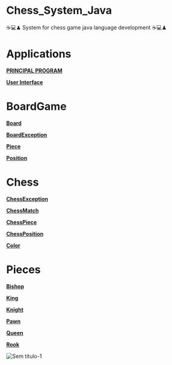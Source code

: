 # Chess_System_Java #
 ☕💻♟ System for chess game java language development  ☕💻♟
 
 # Applications #
 
 **[ PRINCIPAL PROGRAM ](https://github.com/joomoraes/Chess_System_Java/blob/master/src/application/Program.java)**
 
 **[User Interface](https://github.com/joomoraes/Chess_System_Java/blob/master/src/application/UI.java)**
 
 # BoardGame #
 
 **[Board](https://github.com/joomoraes/Chess_System_Java/blob/master/src/boardgame/Board.java)**
 
 **[BoardException](https://github.com/joomoraes/Chess_System_Java/blob/master/src/boardgame/BoardException.java)**
 
 **[Piece](https://github.com/joomoraes/Chess_System_Java/blob/master/src/boardgame/Piece.java)**
 
 **[Position](https://github.com/joomoraes/Chess_System_Java/blob/master/src/boardgame/Position.java)**
 
 # Chess #
 
 **[ChessException](https://github.com/joomoraes/Chess_System_Java/blob/master/src/chess/ChessException.java)**
 
 **[ChessMatch](https://github.com/joomoraes/Chess_System_Java/blob/master/src/chess/ChessMatch.java)**
 
 **[ChessPiece](https://github.com/joomoraes/Chess_System_Java/blob/master/src/chess/ChessPiece.java)**
 
 **[ChessPosition](https://github.com/joomoraes/Chess_System_Java/blob/master/src/chess/ChessPosition.java)**
 
 **[Color](https://github.com/joomoraes/Chess_System_Java/blob/master/src/chess/Color.java)**
 
 # Pieces #
 
 **[Bishop](https://github.com/joomoraes/Chess_System_Java/blob/master/src/chess/pieces/Bishop.java)**
 
 **[King](https://github.com/joomoraes/Chess_System_Java/blob/master/src/chess/pieces/King.java)**
 
 **[Knight](https://github.com/joomoraes/Chess_System_Java/blob/master/src/chess/pieces/Knight.java)**
 
 **[Pawn](https://github.com/joomoraes/Chess_System_Java/blob/master/src/chess/pieces/Pawn.java)**
 
 **[Queen](https://github.com/joomoraes/Chess_System_Java/blob/master/src/chess/pieces/Queen.java)**
 
 **[Rook](https://github.com/joomoraes/Chess_System_Java/blob/master/src/chess/pieces/Rook.java)**
 
![Sem título-1](https://user-images.githubusercontent.com/52724220/70180907-4921ce80-16b7-11ea-91bb-ec8eb32895c1.png)


